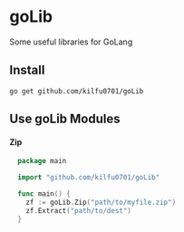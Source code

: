 # goLib
Some useful libraries for GoLang

## Install
~~~
go get github.com/kilfu0701/goLib
~~~

## Use goLib Modules

#### Zip
~~~ go
  package main

  import "github.com/kilfu0701/goLib"

  func main() {
    zf := goLib.Zip("path/to/myfile.zip")
    zf.Extract("path/to/dest")
  }
~~~

